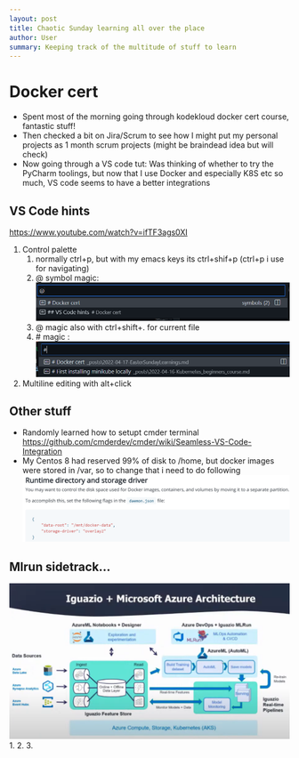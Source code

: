 ```yaml
---
layout: post
title: Chaotic Sunday learning all over the place
author: User
summary: Keeping track of the multitude of stuff to learn
---
```


# Docker cert
* Spent most of the morning going through kodekloud docker cert course, fantastic stuff!
* Then checked a bit on Jira/Scrum to see how I might put my personal projects as 1 month scrum projects (might be braindead idea but will check)
* Now going through a VS code tut: Was thinking of whether to try the PyCharm toolings, but now that I use Docker and especially K8S etc so much, VS code seems to have a better integrations

## VS Code hints 
<https://www.youtube.com/watch?v=ifTF3ags0XI>

1. Control palette
   1. normally ctrl+p, but with my emacs keys its ctrl+shif+p (ctrl+p i use for navigating)
   2. @ symbol magic: ![](../assets/images/2022-04-17-EasterSundayLearnings/2022-04-17-11-42-00.png)
   3. @ magic also with ctrl+shift+. for current file
   4. \# magic : ![](../assets/images/2022-04-17-EasterSundayLearnings/2022-04-17-11-43-18.png)
2. Multiline editing with alt+click
## Other stuff
   * Randomly learned how to setupt cmder terminal <https://github.com/cmderdev/cmder/wiki/Seamless-VS-Code-Integration>
   * My Centos 8 had reserved 99% of disk to /home, but docker images were stored in /var, so to change that i need to do following ![](../assets/images/2022-04-17-EasterSundayLearnings/2022-04-17-12-01-37.png)
## Mlrun sidetrack...
![](../assets/images/2022-04-17-EasterSundayLearnings/2022-04-17-12-43-29.png)
1. 
2. 
3. 


